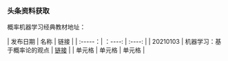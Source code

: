 ### 头条资料获取
概率机器学习经典教材地址：

| 发布日期 | 名称 | 链接 |
| :-----：| ：----: | :----: |
| 20210103 | 机器学习：基于概率论的观点 | [链接]('https://github.com/probml/pml-book/releases/download/2020-12-28/pml1-2020-12-28.pdf') |
| 单元格 | 单元格 | 单元格 |
